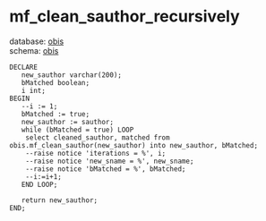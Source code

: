 # mf_clean_sauthor_recursively
database: [obis](../)  
schema: [obis](obis)  

    
    DECLARE
       new_sauthor varchar(200);
       bMatched boolean;
       i int;
    BEGIN
       --i := 1;
       bMatched := true;
       new_sauthor := sauthor;
       while (bMatched = true) LOOP
    	select cleaned_sauthor, matched from obis.mf_clean_sauthor(new_sauthor) into new_sauthor, bMatched;
    	--raise notice 'iterations = %', i;
    	--raise notice 'new_sname = %', new_sname;
    	--raise notice 'bMatched = %', bMatched;
    	--i:=i+1;
       END LOOP;
    
       return new_sauthor;
    END;
